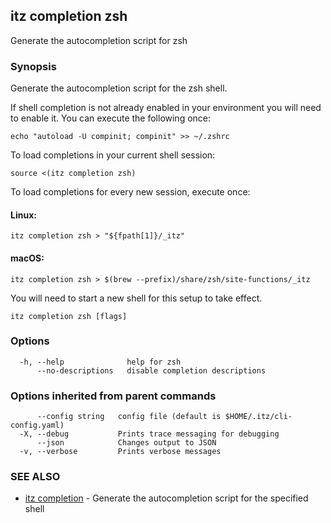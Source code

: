 ## itz completion zsh

Generate the autocompletion script for zsh

### Synopsis

Generate the autocompletion script for the zsh shell.

If shell completion is not already enabled in your environment you will need
to enable it.  You can execute the following once:

	echo "autoload -U compinit; compinit" >> ~/.zshrc

To load completions in your current shell session:

	source <(itz completion zsh)

To load completions for every new session, execute once:

#### Linux:

	itz completion zsh > "${fpath[1]}/_itz"

#### macOS:

	itz completion zsh > $(brew --prefix)/share/zsh/site-functions/_itz

You will need to start a new shell for this setup to take effect.


```
itz completion zsh [flags]
```

### Options

```
  -h, --help              help for zsh
      --no-descriptions   disable completion descriptions
```

### Options inherited from parent commands

```
      --config string   config file (default is $HOME/.itz/cli-config.yaml)
  -X, --debug           Prints trace messaging for debugging
      --json            Changes output to JSON
  -v, --verbose         Prints verbose messages
```

### SEE ALSO

* [itz completion](itz_completion.md)	 - Generate the autocompletion script for the specified shell

